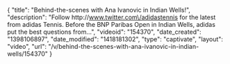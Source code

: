 {
    "title": "Behind-the-scenes with Ana Ivanovic in Indian Wells!",
    "description": "Follow http:\/\/www.twitter.com\/adidastennis for the latest from adidas Tennis. Before the BNP Paribas Open in Indian Wells, adidas put the best questions from...",
    "videoid": "154370",
    "date_created": "1398106897",
    "date_modified": "1418181302",
    "type": "captivate",
    "layout": "video",
    "url": "\/v\/behind-the-scenes-with-ana-ivanovic-in-indian-wells\/154370"
}